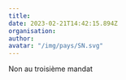 ```yaml
---
title: 
date: 2023-02-21T14:42:15.894Z
organisation: 
author: 
avatar: "/img/pays/SN.svg"
---
```


Non au troisième mandat 